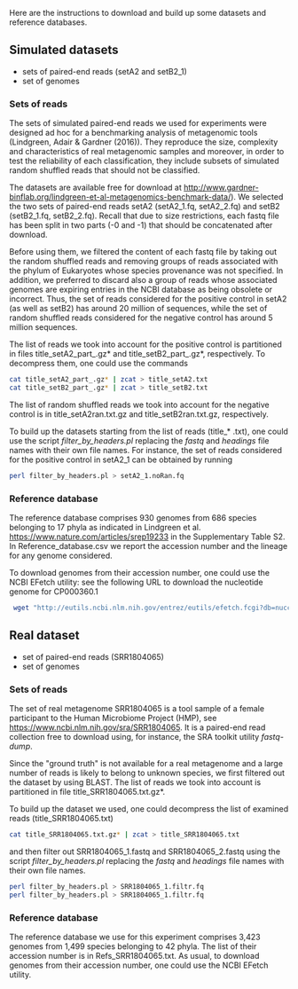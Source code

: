 Here are the instructions to download and build up some datasets and reference databases.


## Simulated datasets

* sets of paired-end reads (setA2 and setB2_1)
* set of genomes 

### Sets of reads

The sets of simulated paired-end reads we used for experiments were designed ad hoc for a benchmarking analysis of metagenomic tools (Lindgreen, Adair & Gardner (2016)). They reproduce the size, complexity and characteristics of real metagenomic samples and moreover, in order to test the reliability of each classification, they include subsets of simulated random shuffled reads that should not be classified.

The datasets are available free for download at http://www.gardner-binflab.org/lindgreen-et-al-metagenomics-benchmark-data/). We selected the two sets of paired-end reads setA2 (setA2_1.fq, setA2_2.fq) and setB2 (setB2_1.fq, setB2_2.fq). Recall that due to size restrictions, each fastq file has been split in two parts (-0 and -1) that should be concatenated after download.

Before using them, we filtered the content of each fastq file by taking out the random shuffled reads and removing groups of reads associated with the phylum of Eukaryotes whose species provenance was not specified. In addition, we preferred to discard also a group of reads whose associated genomes are expiring entries in the NCBI database as being obsolete or incorrect. 
Thus, the set of reads considered for the positive control in setA2 (as well as setB2) has around 20 million of sequences, while the set of random shuffled reads considered for the negative control has around 5 million sequences. 

The list of reads we took into account for the positive control is partitioned in files title_setA2_part_.gz* and title_setB2_part_.gz*, respectively. To decompress them, one could use the commands

```sh
cat title_setA2_part_.gz* | zcat > title_setA2.txt
cat title_setB2_part_.gz* | zcat > title_setB2.txt
```

The list of random shuffled reads we took into account for the negative control is in title_setA2ran.txt.gz and title_setB2ran.txt.gz, respectively.

To build up the datasets starting from the list of reads (title_* .txt), one could use the script *filter_by_headers.pl* replacing the *fastq* and *headings* file names with their own file names. For instance, the set of reads considered for the positive control in setA2_1 can be obtained by running

```sh
perl filter_by_headers.pl > setA2_1.noRan.fq
```

### Reference database

The reference database comprises 930 genomes from 686 species belonging to 17 phyla as indicated in Lindgreen et al. https://www.nature.com/articles/srep19233 in the Supplementary Table S2. In Reference_database.csv we report the accession number and the lineage for any genome considered. 

To download genomes from their accession number, one could use the NCBI EFetch utility: see the following URL to download the nucleotide genome for CP000360.1
```sh
 wget "http://eutils.ncbi.nlm.nih.gov/entrez/eutils/efetch.fcgi?db=nuccore&id=CP000360.1&rettype=fasta&retmode=text"
 ```
 
## Real dataset

* set of paired-end reads (SRR1804065)
* set of genomes 


### Sets of reads

The set of real metagenome SRR1804065 is a tool sample of a female participant to the Human Microbiome Project (HMP), see https://www.ncbi.nlm.nih.gov/sra/SRR1804065. It is a paired-end read collection free to download using, for instance, the SRA toolkit utility *fastq-dump*.

Since the "ground truth" is not available for a real metagenome and a large number of reads is likely to belong to unknown species, we first filtered out the dataset by using BLAST.
The list of reads we took into account is partitioned in file title_SRR1804065.txt.gz*. 

To build up the dataset we used, one could decompress the list of examined reads (title_SRR1804065.txt)
```sh
cat title_SRR1804065.txt.gz* | zcat > title_SRR1804065.txt
 ```
and then filter out SRR1804065_1.fastq and SRR1804065_2.fastq using the script *filter_by_headers.pl* replacing the *fastq* and *headings* file names with their own file names.
```sh
perl filter_by_headers.pl > SRR1804065_1.filtr.fq
perl filter_by_headers.pl > SRR1804065_1.filtr.fq
 ```

### Reference database

The reference database we use for this experiment comprises 3,423 genomes from 1,499 species belonging to 42 phyla.
The list of their accession number is in Refs_SRR1804065.txt. As usual, to download genomes from their accession number, one could use the NCBI EFetch utility.
